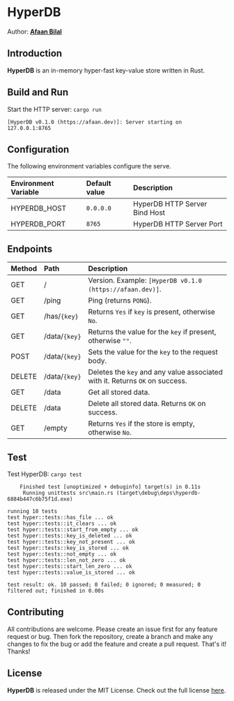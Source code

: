 HyperDB
=======

Author: **[Afaan Bilal](https://afaan.dev)**

## Introduction
**HyperDB** is an in-memory hyper-fast key-value store written in Rust.

## Build and Run
Start the HTTP server: `cargo run`
````
[HyperDB v0.1.0 (https://afaan.dev)]: Server starting on 127.0.0.1:8765
````

## Configuration
The following environment variables configure the serve.

| Environment Variable | Default value | Description
| :------------------- | :------------ | :-----------
| HYPERDB_HOST         | `0.0.0.0`     | HyperDB HTTP Server Bind Host
| HYPERDB_PORT         | `8765`        | HyperDB HTTP Server Port

## Endpoints

| Method | Path             | Description
| :----- | :--------------- | :-----------
| GET    | /                | Version. Example: `[HyperDB v0.1.0 (https://afaan.dev)]`.
| GET    | /ping            | Ping (returns `PONG`).
| GET    | /has/`{key}`     | Returns `Yes` if `key` is present, otherwise `No`.
| GET    | /data/`{key}`    | Returns the value for the `key` if present, otherwise `""`.
| POST   | /data/`{key}`    | Sets the value for the `key` to the request body.
| DELETE | /data/`{key}`    | Deletes the `key` and any value associated with it. Returns `OK` on success.
| GET    | /data            | Get all stored data.
| DELETE | /data            | Delete all stored data. Returns `OK` on success.
| GET    | /empty           | Returns `Yes` if the store is empty, otherwise `No`.

## Test
Test HyperDB: `cargo test`
````
    Finished test [unoptimized + debuginfo] target(s) in 0.11s
     Running unittests src\main.rs (target\debug\deps\hyperdb-6884b447c6b75f1d.exe)

running 10 tests
test hyper::tests::has_file ... ok
test hyper::tests::it_clears ... ok
test hyper::tests::start_from_empty ... ok
test hyper::tests::key_is_deleted ... ok
test hyper::tests::key_not_present ... ok
test hyper::tests::key_is_stored ... ok
test hyper::tests::not_empty ... ok
test hyper::tests::len_not_zero ... ok
test hyper::tests::start_len_zero ... ok
test hyper::tests::value_is_stored ... ok

test result: ok. 10 passed; 0 failed; 0 ignored; 0 measured; 0 filtered out; finished in 0.00s
````

## Contributing
All contributions are welcome. Please create an issue first for any feature request
or bug. Then fork the repository, create a branch and make any changes to fix the bug
or add the feature and create a pull request. That's it!
Thanks!

## License
**HyperDB** is released under the MIT License.
Check out the full license [here](LICENSE).

